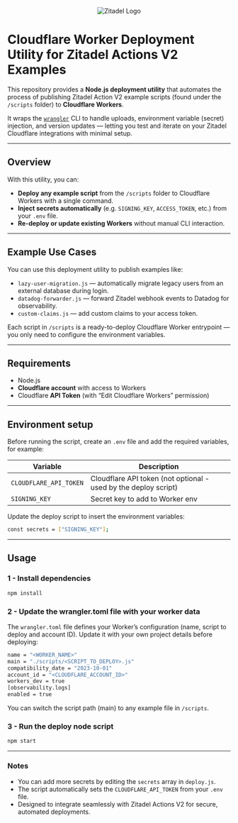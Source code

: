 <p align="center">
    <img src="https://raw.githubusercontent.com/zitadel/zitadel/refs/heads/main/docs/static/logos/zitadel-logo-dark%402x.png" alt="Zitadel Logo" max-height="200px" width="auto" />
</p>

# Cloudflare Worker Deployment Utility for **Zitadel Actions V2 Examples**

This repository provides a **Node.js deployment utility** that automates the process of publishing Zitadel Action V2 example scripts (found under the `/scripts` folder) to **Cloudflare Workers**.  

It wraps the [`wrangler`](https://developers.cloudflare.com/workers/wrangler/) CLI to handle uploads, environment variable (secret) injection, and version updates — letting you test and iterate on your Zitadel Cloudflare integrations with minimal setup.

---

## Overview

With this utility, you can:

- **Deploy any example script** from the `/scripts` folder to Cloudflare Workers with a single command.  
- **Inject secrets automatically** (e.g. `SIGNING_KEY`, `ACCESS_TOKEN`, etc.) from your `.env` file.  
- **Re-deploy or update existing Workers** without manual CLI interaction.  

---

## Example Use Cases

You can use this deployment utility to publish examples like:

- `lazy-user-migration.js` — automatically migrate legacy users from an external database during login.  
- `datadog-forwarder.js` — forward Zitadel webhook events to Datadog for observability.  
- `custom-claims.js` — add custom claims to your access token.

Each script in `/scripts` is a ready-to-deploy Cloudflare Worker entrypoint — you only need to configure the environment variables.

---

## Requirements

- Node.js
- **Cloudflare account** with access to Workers
- Cloudflare **API Token** (with “Edit Cloudflare Workers” permission)

---

## Environment setup

Before running the script, create an `.env` file and add the required variables, for example:

| Variable | Description |
|-----------|--------------|
| `CLOUDFLARE_API_TOKEN` | Cloudflare API token (not optional - used by the deploy script) |
| `SIGNING_KEY` | Secret key to add to Worker env |


Update the deploy script to insert the environment variables:
```bash
const secrets = ["SIGNING_KEY"];
```

---

## Usage

### 1 - Install dependencies
```bash
npm install
```

### 2 - Update the wrangler.toml file with your worker data

The `wrangler.toml` file defines your Worker’s configuration (name, script to deploy and account ID). Update it with your own project details before deploying:

```bash
name = "<WORKER_NAME>"
main = "./scripts/<SCRIPT_TO_DEPLOY>.js"
compatibility_date = "2023-10-01"
account_id = "<CLOUDFLARE_ACCOUNT_ID>"
workers_dev = true
[observability.logs]
enabled = true
```
You can switch the script path (main) to any example file in `/scripts`.

### 3 - Run the deploy node script
```bash
npm start
```
---
### Notes
- You can add more secrets by editing the `secrets` array in `deploy.js`.
- The script automatically sets the `CLOUDFLARE_API_TOKEN` from your `.env` file.
- Designed to integrate seamlessly with Zitadel Actions V2 for secure, automated deployments.




